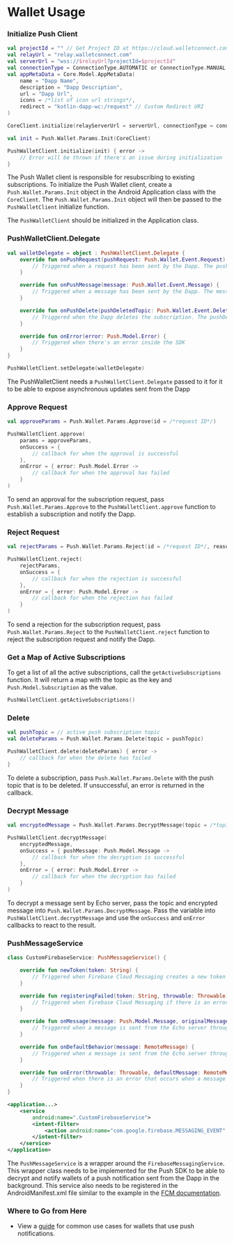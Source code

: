 # Wallet Usage


### Initialize Push Client

```kotlin
val projectId = "" // Get Project ID at https://cloud.walletconnect.com/
val relayUrl = "relay.walletconnect.com"
val serverUrl = "wss://$relayUrl?projectId=$projectId"
val connectionType = ConnectionType.AUTOMATIC or ConnectionType.MANUAL
val appMetaData = Core.Model.AppMetaData(
    name = "Dapp Name",
    description = "Dapp Description",
    url = "Dapp Url",
    icons = /*list of icon url strings*/,
    redirect = "kotlin-dapp-wc:/request" // Custom Redirect URI
)

CoreClient.initialize(relayServerUrl = serverUrl, connectionType = connectionType, application = this, metaData = appMetaData)

val init = Push.Wallet.Params.Init(CoreClient)

PushWalletClient.initialize(init) { error ->
    // Error will be thrown if there's an issue during initialization
}
```

The Push Wallet client is responsible for resubscribing to existing subscriptions. To initialize the Push Wallet client, create a `Push.Wallet.Params.Init` object in the Android Application class with the `CoreClient`. The `Push.Wallet.Params.Init` object will then be passed to the `PushWalletClient` initialize function.

The `PushWalletClient` should be initialized in the Application class.

### PushWalletClient.Delegate

```kotlin
val walletDelegate = object : PushWalletClient.Delegate {
    override fun onPushRequest(pushRequest: Push.Wallet.Event.Request) {
        // Triggered when a request has been sent by the Dapp. The pushRequest contains the request ID
    }

    override fun onPushMessage(message: Push.Wallet.Event.Message) {
        // Triggered when a message has been sent by the Dapp. The message contains the title, body, icon, and url
    }

    override fun onPushDelete(pushDeletedTopic: Push.Wallet.Event.Delete) {
        // Triggered when the Dapp deletes the subscription. The pushDelete contains the topic that was deleted
    }

    override fun onError(error: Push.Model.Error) {
        // Triggered when there's an error inside the SDK
    }
}

PushWalletClient.setDelegate(walletDelegate)
```

The PushWalletClient needs a `PushWalletClient.Delegate` passed to it for it to be able to expose asynchronous updates sent from the Dapp

### Approve Request

```kotlin
val approveParams = Push.Wallet.Params.Approve(id = /*request ID*/)

PushWalletClient.approve(
    params = approveParams,
    onSuccess = { 
        // callback for when the approval is successful
    },
    onError = { error: Push.Model.Error ->
        // callback for when the approval has failed
    }
)
```

To send an approval for the subscription request, pass `Push.Wallet.Params.Approve` to the `PushWalletClient.approve` function to establish a subscription and notify the Dapp.

### Reject Request

```kotlin
val rejectParams = Push.Wallet.Params.Reject(id = /*request ID*/, reason = /*Error Reason*/)

PushWalletClient.reject(
    rejectParams,
    onSuccess = { 
        // callback for when the rejection is successful
    },
    onError = { error: Push.Model.Error ->
        // callback for when the rejection has failed
    }
)
```

To send a rejection for the subscription request, pass `Push.Wallet.Params.Reject` to the `PushWalletClient.reject` function to reject the subscription request and notify the Dapp.

### Get a Map of Active Subscriptions
To get a list of all the active subscriptions, call the `getActiveSubscriptions` function. It will return a map with the topic as the key and `Push.Model.Subscription` as the value.
```kotlin
PushWalletClient.getActiveSubscriptions()
```


### Delete

```kotlin
val pushTopic = // active push subscription topic
val deleteParams = Push.Wallet.Params.Delete(topic = pushTopic)

PushWalletClient.delete(deleteParams) { error ->
    // callback for when the delete has failed
}
```

To delete a subscription, pass `Push.Wallet.Params.Delete` with the push topic that is to be deleted. If unsuccessful, an error is returned in the callback.

### Decrypt Message

```kotlin
val encryptedMessage = Push.Wallet.Params.DecryptMessage(topic = /*topic*/, encryptedMessage = /*encrypted message*/)

PushWalletClient.decryptMessage(
    encryptedMessage,
    onSuccess = { pushMessage: Push.Model.Message -> 
        // callback for when the decryption is successful
    },
    onError = { error: Push.Model.Error -> 
        // callback for when the decryption has failed
    }
)
```

To decrypt a message sent by Echo server, pass the topic and encrypted message into `Push.Wallet.Params.DecryptMessage`. Pass the variable into `PushWalletClient.decryptMessage` and use the `onSuccess` and `onError` callbacks to react to the result.

### PushMessageService

```kotlin
class CustomFirebaseService: PushMessageService() {

    override fun newToken(token: String) {
        // Triggered when Firebase Cloud Messaging creates a new token and that token is registered with the Echo server
    }

    override fun registeringFailed(token: String, throwable: Throwable) {
        // Triggered when Firebase Cloud Messaging if there is an error with registering with the Echo server with a new token
    }

    override fun onMessage(message: Push.Model.Message, originalMessage: RemoteMessage) {
        // Triggered when a message is sent from the Echo server through Firebase Cloud Messaging and the message contains `Push.Model.Message`. The original FCM RemoteMessage is also returned
    }

    override fun onDefaultBehavior(message: RemoteMessage) {
        // Triggered when a message is sent from the Echo server through Firebase Cloud Messaging and the message does not contain `Push.Model.Message`. The original FCM RemoteMessage returned instead
    }

    override fun onError(throwable: Throwable, defaultMessage: RemoteMessage) {
        // Triggered when there is an error that occurs when a message is received from the Echo server
    }
}
```

```xml
<application...>
    <service
        android:name=".CustomFirebaseService">
        <intent-filter>
            <action android:name="com.google.firebase.MESSAGING_EVENT" />
        </intent-filter>
    </service>
</application>
```

The `PushMessageService` is a wrapper around the `FirebaseMessagingService`. This wrapper class needs to be implemented for the Push SDK to be able to decrypt and notify wallets of a push notification sent from the Dapp in the background. 
This service also needs to be registered in the AndroidManifest.xml file similar to the example in the [FCM documentation](https://firebase.google.com/docs/cloud-messaging/android/client#manifest).

### Where to Go from Here

- View a [guide](../guides/wallet-push-integration.md) for common use cases for wallets that use push notifications.
